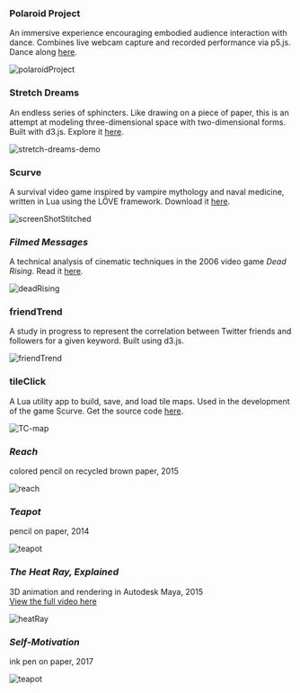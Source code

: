 ### Polaroid Project

An immersive experience encouraging embodied audience interaction with dance. Combines live webcam capture and recorded performance via p5.js. Dance along [here](https://www.nickduckwiler.com/polaroid-project/).

![polaroidProject](https://raw.githubusercontent.com/nduckwiler/nduckwiler.github.io/master/assets/polaroidProject.webp)

### Stretch Dreams

An endless series of sphincters. Like drawing on a piece of paper, this is an attempt at modeling three-dimensional space with two-dimensional forms. Built with d3.js. Explore it [here](https://www.nickduckwiler.com/stretch-dreams/).

![stretch-dreams-demo](https://raw.githubusercontent.com/nduckwiler/nduckwiler.github.io/master/assets/stretch-dreams-demo.gif)

### Scurve

A survival video game inspired by vampire mythology and naval medicine, written in Lua using the LÖVE framework. Download it [here](https://github.com/nduckwiler/app-bundles).

![screenShotStitched](https://raw.githubusercontent.com/nduckwiler/scurve/master/assets/screenShotStitched.png)


### *Filmed Messages*

A technical analysis of cinematic techniques in the 2006 video game *Dead Rising*. Read it [here](https://medium.com/@nduckwiler/filmed-messages-cinematic-techniques-in-dead-rising-2006-8cad86643d33).

![deadRising](https://raw.githubusercontent.com/nduckwiler/nduckwiler.github.io/master/assets/deadRisingGraphic.png)


### friendTrend

A study in progress to represent the correlation between Twitter friends and followers for a given keyword. Built using d3.js.

![friendTrend](https://raw.githubusercontent.com/nduckwiler/nduckwiler.github.io/master/assets/friendTrend.gif)


### tileClick

A Lua utility app to build, save, and load tile maps. Used in the development of the game Scurve. Get the source code [here](https://github.com/nduckwiler/tileClick).

![TC-map](https://raw.githubusercontent.com/nduckwiler/tileClick/master/assets/TC-map.png)

### *Reach*

colored pencil on recycled brown paper, 2015

![reach](https://raw.githubusercontent.com/nduckwiler/artwork/master/reach.jpg)

### *Teapot*

pencil on paper, 2014

![teapot](https://raw.githubusercontent.com/nduckwiler/artwork/master/teapot.jpg)

### *The Heat Ray, Explained*

3D animation and rendering in Autodesk Maya, 2015
<br>
[View the full video here](https://drive.google.com/open?id=0B33mqnSd1JA9VWRnTl81TmJEeXc)

![heatRay](https://raw.githubusercontent.com/nduckwiler/nduckwiler.github.io/master/assets/heatRay.png)

### *Self-Motivation*

ink pen on paper, 2017 

![teapot](https://raw.githubusercontent.com/nduckwiler/artwork/master/self-motivation.jpg)
